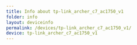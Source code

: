 ```yaml
---
title: Info about tp-link_archer_c7_ac1750_v1
folder: info
layout: deviceinfo
permalink: /devices/tp-link_archer_c7_ac1750_v1/
device: tp-link_archer_c7_ac1750_v1
---
```

